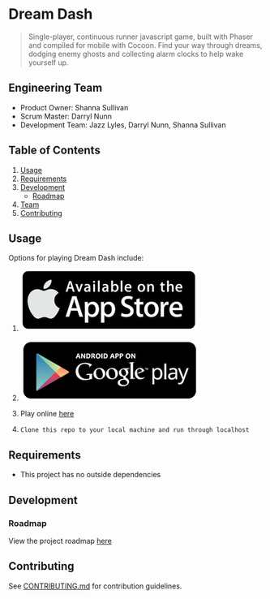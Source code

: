 # Dream Dash

> Single-player, continuous runner javascript game, built with Phaser and compiled for mobile with Cocoon.
> Find your way through dreams, dodging enemy ghosts and collecting alarm clocks to help wake yourself up.


## Engineering Team

  - Product Owner: Shanna Sullivan
  - Scrum Master: Darryl Nunn
  - Development Team: Jazz Lyles, Darryl Nunn, Shanna Sullivan

## Table of Contents

1. [Usage](#Usage)
1. [Requirements](#requirements)
1. [Development](#development)
    * [Roadmap](#roadmap)
1. [Team](#team)
1. [Contributing](#contributing)

## Usage

Options for playing Dream Dash include:

1. [![App Store](/public_html/assets/images/AppStore_Logo.png)](http://tbd.com)

2. [![Google Play](/public_html/assets/images/GooglePlay_logo.png)](https://play.google.com/store/apps/details?id=com.sunbentboulders.dreamdash)
3. Play online [here](http://dreamdash.herokuapp.com)

4. ```Clone this repo to your local machine and run through localhost```

## Requirements

- This project has no outside dependencies

## Development

### Roadmap

View the project roadmap [here](https://github.com/SunBentBoulders/Dream-Dash-WebVersion/issues)


## Contributing

See [CONTRIBUTING.md](CONTRIBUTING.md) for contribution guidelines.
